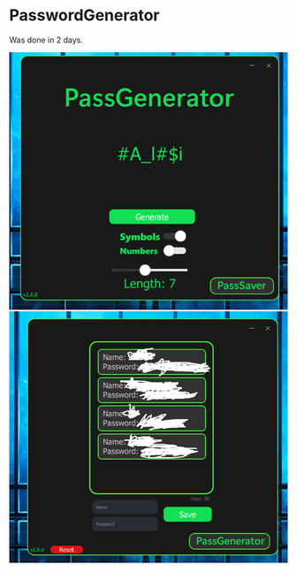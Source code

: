 # PasswordGenerator
Was done in 2 days.

![photo1](https://github.com/maximus1205/passwordgenerator/blob/main/Screenshot_12.png?raw=true)
![photo2](https://github.com/maximus1205/passwordgenerator/blob/main/Screenshot_13.png?raw=true)
